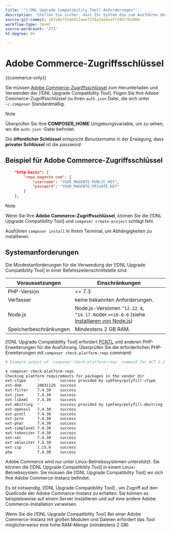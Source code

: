 ```yaml
---
title: '"[!DNL Upgrade Compatibility Tool] Anforderungen"'
description: 'Stellen Sie sicher, dass Ihr System die zum Ausführen der [!DNL Upgrade Compatibility Tool] in einer Befehlszeilenschnittstelle für Ihr Adobe Commerce-Projekt. '
source-git-commit: 167e0e7554e912aeef276a34daeaff29d7762009
workflow-type: tm+mt
source-wordcount: '273'
ht-degree: 0%

---
```



# Adobe Commerce-Zugriffsschlüssel

{{commerce-only}}

Sie müssen [Adobe Commerce-Zugriffsschlüssel](https://devdocs.magento.com/marketplace/sellers/profile-information.html#access-keys) zum Herunterladen und Verwenden der [!DNL Upgrade Compatibility Tool]. Fügen Sie Ihre Adobe Commerce-Zugriffsschlüssel zu Ihren `auth.json` Datei, die sich unter `~/.composer` Standardmäßig.

>[!NOTE]
>
>Überprüfen Sie Ihre **COMPOSER_HOME** Umgebungsvariable, um zu sehen, wo die `auth.json` -Datei befindet.

Die **öffentlicher Schlüssel** entspricht _Benutzername_ in der Erwägung, dass **privater Schlüssel** ist die _password_:

## Beispiel für Adobe Commerce-Zugriffsschlüssel

```json
    "http-basic": {
        "repo.magento.com": {
            "username": "YOUR_MAGENTO_PUBLIC_KEY",
            "password": "YOUR_MAGENTO_PRIVATE_KEY"
        }
    },
```

>[!NOTE]
>
> Wenn Sie Ihre **Adobe Commerce-Zugriffsschlüssel**, können Sie die [!DNL Upgrade Compatibility Tool] und `composer create-project` schlägt fehl.

Ausführen `composer install` in Ihrem Terminal, um Abhängigkeiten zu installieren.

## Systemanforderungen

Die Mindestanforderungen für die Verwendung der [!DNL Upgrade Compatibility Tool] in einer Befehlszeilenschnittstelle sind:

| **Voraussetzungen** | **Einschränkungen** |
|----------------|-----------------|
| PHP-Version | >= 7.3 |
| Verfasser | keine bekannten Anforderungen. |
| Node.js | Node.js-Versionen `^12.22.0`, `^14.17.0`oder `>=16.0.0` (siehe [Installieren von Node.js](https://nodejs.dev/learn/how-to-install-nodejs)) |
| Speicherbeschränkungen | Mindestens 2 GB RAM. |

[!DNL Upgrade Compatibility Tool] erfordert [PCNTL](https://www.php.net/manual/en/book.pcntl.php) und anderen PHP-Erweiterungen für die Ausführung. Überprüfen Sie die erforderlichen PHP-Erweiterungen mit `composer check-platform-reqs` command:

```bash
# Example output of `composer check-platform-reqs` command for UCT 2.2.6 and PHP 7.4:

$ composer check-platform-reqs
Checking platform requirements for packages in the vendor dir
ext-ctype     *         success provided by symfony/polyfill-ctype
ext-dom       20031129  success
ext-filter    7.4.30    success
ext-json      7.4.30    success
ext-libxml    7.4.30    success
ext-mbstring  *         success provided by symfony/polyfill-mbstring
ext-openssl   7.4.30    success
ext-pcntl     7.4.30    success
ext-pcre      7.4.30    success
ext-phar      7.4.30    success
ext-simplexml 7.4.30    success
ext-tokenizer 7.4.30    success
ext-xml       7.4.30    success
ext-xmlwriter 7.4.30    success
ext-zip       1.15.6    success
php           7.4.30    success
```

Adobe Commerce wird nur unter Linux-Betriebssystemen unterstützt. Sie können die [!DNL Upgrade Compatibility Tool] in einem Linux-Betriebssystem. Sie müssen die [!DNL Upgrade Compatibility Tool] wo sich Ihre Adobe Commerce-Instanz befindet.

Es ist notwendig, [!DNL Upgrade Compatibility Tool] , um Zugriff auf den Quellcode der Adobe Commerce-Instanz zu erhalten. Sie können es beispielsweise auf einem Server installieren und auf eine andere Adobe Commerce-Installation verweisen.

Wenn Sie die [!DNL Upgrade Compatibility Tool] Bei einer Adobe Commerce-Instanz mit großen Modulen und Dateien erfordert das Tool möglicherweise eine hohe RAM-Menge (mindestens 2 GB).
